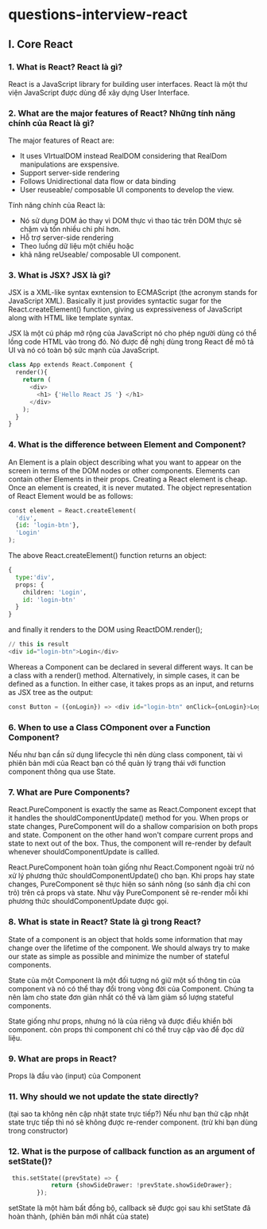 # questions-interview-react
## I. Core React
### 1. What is React? React là gì? 
React is a JavaScript library for building user interfaces. 
React là một thư viện JavaScript được dùng để xây dựng User Interface.

### 2. What are the major features of React? Những tính năng chính của React là gì? 
The major features of React are: 
- It uses VIrtualDOM instead RealDOM considering that RealDom manipulations are exspensive.
- Support server-side rendering
- Follows Unidirectional data flow or data binding
- User reuseable/ composable UI components to develop the view.

Tính năng chính của React là: 
- Nó sử dụng DOM ảo thay vì DOM thực vì thao tác trên DOM thực sẽ chậm và tốn nhiều chi phí hơn.
- Hỗ trợ server-side rendering
- Theo luồng dữ liệu một chiều hoặc 
- khả năng reUseable/ composable UI component.

### 3. What is JSX? JSX là gì? 
JSX is a XML-like syntax exntension to ECMAScript (the acronym stands for JavaScript XML). Basically it just provides syntactic sugar for the React.createElement() function, giving us expressiveness of JavaScript along with HTML like template syntax.

JSX là một cú pháp mở rộng của JavaScript nó cho phép người dùng có thể lồng code HTML vào trong đó. Nó được đề nghị dùng trong React để mô tả UI và nó có toàn bộ sức mạnh của JavaScript.

```python
class App extends React.Component {
  render(){
    return (
      <div>
        <h1> {'Hello React JS '} </h1>
      </div>
    );
  }
}
```
### 4. What is the difference between Element and Component? 
An Element is a plain object describing what you want to appear on the screen in terms of the DOM nodes or other components.
Elements can contain other Elements in their props. 
Creating a React element is cheap. 
Once an element is created, it is never mutated.
The object representation of React Element would be as follows:
```python
const element = React.createElement(
  'div',
  {id: 'login-btn'},
  'Login'
);
```
The above React.createElement() function returns an object:
```python
{
  type:'div',
  props: {
    children: 'Login',
    id: 'login-btn'
  }
}
```
and finally it renders to the DOM using ReactDOM.render();
```python
// this is result
<div id="login-btn">Login</div>
```
Whereas a Component can be declared in several different ways.
It can be a class with a render() method. 
Alternatively, in simple cases, it can be defined as a function. In either case, it takes props as an input, and returns as JSX tree as the output:
```python
const Button = ({onLogin}) => <div id="login-btn" onClick={onLogin}>Login</div>
```

### 6. When to use a Class COmponent over a Function Component? 
Nếu như bạn cần sử dụng lifecycle thì nên dùng class component, tài vì phiên bản mới của React bạn có thể quản lý trạng thái với function component thông qua use State.

### 7. What are Pure Components? 
  React.PureComponent is exactly the same as React.Component except that it handles the shouldComponentUpdate() method for you. When props or state changes, PureComponent will do a shallow comparision on both props and state. Component on the other hand won't compare current props and state to next out of the box. Thus, the component will re-render by default whenever shouldComponentUpdate is callled.

  React.PureComponent hoàn toàn giống như React.Component ngoài trừ nó xử lý phương thức shouldComponentUpdate() cho bạn. Khi props hay state changes, PureComponent sẽ thực hiện so sánh nông (so sánh địa chỉ con trỏ) trên cả props và state. Như vậy PureComponent sẽ re-render mỗi khi phương thức shouldComponentUpdate được gọi.

### 8. What is state in React? State là gì trong React? 
State of a component is an object that holds some information that may change over the lifetime of the component. We should always try to make our state as simple as possible and minimize the number of stateful components. 

State của một Component là một đối tượng nó giữ một số thông tin của component và nó có thể thay đổi trong vòng đời của Component. Chúng ta nên làm cho state đơn giản nhất có thể và làm giảm số lượng stateful components.

State giống như props, nhưng nó là của riêng và được điều khiển bởi component. còn props thì component chỉ có thể truy cập vào để đọc dữ liệu.

### 9. What are props in React? 
Props là đầu vào (input) của Component

### 11. Why should we not update the state directly? 
(tại sao ta không nên cập nhật state trực tiếp?)
Nếu như bạn thử cập nhật state trực tiếp thì nó sẽ không được re-render component.
(trừ khi bạn dùng trong constructor)

### 12. What is the purpose of callback function as an argument of setState()?
```python
 this.setState((prevState) => {
            return {showSideDrawer: !prevState.showSideDrawer};
        });
```
setState là một hàm bất đồng bộ, callback sẽ được gọi sau khi setState đã hoàn thành, (phiên bản mới nhất của state)
